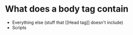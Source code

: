 # What does a body tag contain

- Everything else (stuff that [[Head tag]] doesn't include)
- Scripts